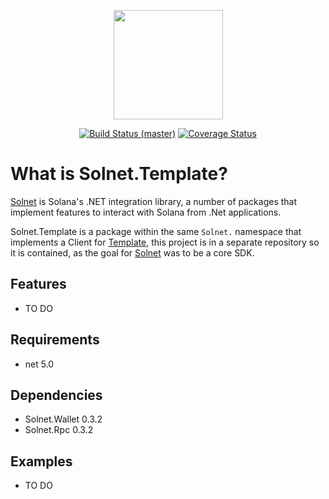 <p align="center">
    <img src="/assets/icon.png" margin="auto" height="175"/>
</p>
<p align="center">
    <a href="https://github.com/bmresearch/Solnet.Template/actions/workflows/dotnet.yml">
        <img src="https://github.com/bmresearch/Solnet.Template/actions/workflows/dotnet.yml/badge.svg"
            alt="Build Status (master)" ></a>
    <a href="https://coveralls.io/github/bmresearch/Solnet.Template?branch=master">
        <img src="https://coveralls.io/repos/github/bmresearch/Solnet.Template/badge.svg?branch=master" 
            alt="Coverage Status" ></a>
</p>

# What is Solnet.Template?

[Solnet](https://github.com/bmresearch/Solnet) is Solana's .NET integration library, a number of packages that implement features to interact with
Solana from .Net applications.

Solnet.Template is a package within the same `Solnet.` namespace that implements a Client for [Template](https://template.network/), this project is in a
separate repository so it is contained, as the goal for [Solnet](https://github.com/bmresearch/Solnet) was to be a core SDK.

## Features

- TO DO

## Requirements
- net 5.0

## Dependencies
- Solnet.Wallet 0.3.2
- Solnet.Rpc 0.3.2

## Examples

- TO DO

